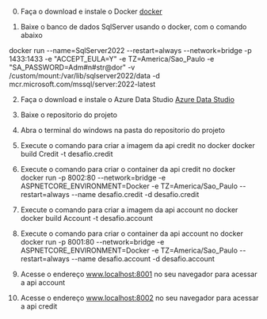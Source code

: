 0) Faça o download e instale o Docker
[docker](https://desktop.docker.com/win/main/amd64/Docker%20Desktop%20Installer.exe)

1) Baixe o banco de dados SqlServer usando o docker, com o comando abaixo
<p>
docker run --name=SqlServer2022 --restart=always --network=bridge -p 1433:1433 -e "ACCEPT_EULA=Y" -e TZ=America/Sao_Paulo -e "SA_PASSWORD=Adm#n#str@dor" -v /custom/mount:/var/lib/sqlserver2022/data -d mcr.microsoft.com/mssql/server:2022-latest
</p>

2) Faça o download e instale o Azure Data Studio
[Azure Data Studio](https://go.microsoft.com/fwlink/?linkid=2204567)

3) Baixe o repositorio do projeto

4) Abra o terminal do windows na pasta do repositorio do projeto

5) Execute o comando para criar a imagem da api credit no docker
docker build Credit -t desafio.credit

6) Execute o comando para criar o container da api credit no docker
docker run -p 8002:80 --network=bridge -e ASPNETCORE_ENVIRONMENT=Docker -e TZ=America/Sao_Paulo --restart=always --name desafio.credit -d desafio.credit

7) Execute o comando para criar a imagem da api account no docker
docker build Account -t desafio.account

8) Execute o comando para criar o container da api account no docker
docker run -p 8001:80 --network=bridge -e ASPNETCORE_ENVIRONMENT=Docker -e TZ=America/Sao_Paulo --restart=always --name desafio.account -d desafio.account

9) Acesse o endereço www.localhost:8001 no seu navegador para acessar a api account

10) Acesse o endereço www.localhost:8002 no seu navegador para acessar a api credit

